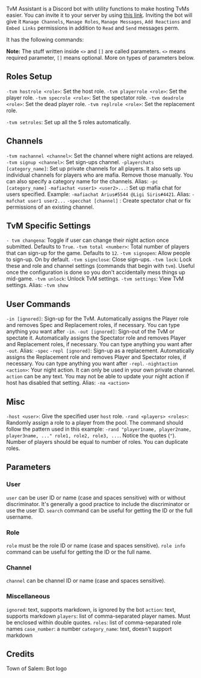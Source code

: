 TvM Assistant is a Discord bot with utility functions to make hosting TvMs easier. You can invite it to your server by using [this link](https://discordapp.com/api/oauth2/authorize?client_id=680383600725590020&permissions=268494928&scope=bot). Inviting the bot will give it `Manage Channels`, `Manage Roles`, `Manage Messages`, `Add Reactions` and `Embed Links` permissions in addition to `Read` and `Send` messages perm.

It has the following commands:

**Note:** The stuff written inside `<>` and `[]` are called parameters. `<>` means required parameter, `[]` means optional. More on types of parameters below.

## Roles Setup

`-tvm hostrole <role>`: Set the host role.
`-tvm playerrole <role>`: Set the player role.
`-tvm specrole <role>`: Set the spectator role.
`-tvm deadrole <role>`: Set the dead player role.
`-tvm replrole <role>`: Set the replacement role.

`-tvm setroles`: Set up all the 5 roles automatically.

## Channels

`-tvm nachannel <channel>`: Set the channel where night actions are relayed.
`-tvm signup <channel>`: Set sign-ups channel.
`-playerchats [category_name]`: Set up private channels for all players. It also sets up individual channels for players who are mafia. Remove those manually. You can also specify a category name for the channels. Alias: `-pc [category_name]`
`-mafiachat <user1> <user2>...`: Set up mafia chat for users specified. Example: `-mafiachat Arius#5544 @Ligi Siris#4421`. Alias: `-mafchat user1 user2...`
`-specchat [channel]` : Create spectator chat or fix permissions of an existing channel.

## TvM Specific Settings

`- tvm changena`: Toggle if user can change their night action once submitted. Defaults to `True`.
`-tvm total <number>`: Total number of players that can sign-up for the game. Defaults to `12`.
`-tvm signopen`: Allow people to sign-up. On by default.
`-tvm signclose`: Close sign-ups.
`-tvm lock`: Lock these and role and channel settings (commands that begin with `tvm`). Useful once the configuration is done so you don't accidentally mess things up mid-game.
`-tvm unlock`: Unlock TvM settings.
`-tvm settings`: View TvM settings. Alias: `-tvm show`

## User Commands

`-in [ignored]`: Sign-up for the TvM. Automatically assigns the Player role and removes Spec and Replacement roles, if necessary. You can type anything you want after `-in`.
`-out [ignored]`: Sign-out of the TvM or spectate it. Automatically assigns the Spectator role and removes Player and Replacement roles, if necessary. You can type anything you want after `-out`. Alias: `-spec`
`-repl [ignored]`: Sign-up as a replacement. Automatically assigns the Replacement role and removes Player and Spectator roles, if necessary. You can type anything you want after `-repl`.
`-nightaction <action>`: Your night action. It can only be used in your own private channel. `action` can be any text. You may not be able to update your night action if host has disabled that setting. Alias: `-na <action>`

## Misc

`-host <user>`: Give the specified user `host` role.
`-rand <players> <roles>`: Randomly assign a role to a player from the pool. The command should follow the pattern used in this example: `-rand "player1name, player2name, player3name, ..." role1, role2, role3, ...`. Notice the quotes (`"`). Number of players should be equal to number of roles. You can duplicate roles.

## Parameters

### User

`user` can be user ID or name (case and spaces sensitive) with or without discriminator. It's generally a good practice to include the discriminator or use the user ID. `search` command can be useful for getting the ID or the full username.

### Role

`role` must be the role ID or name (case and spaces sensitive). `role info` command can be useful for getting the ID or the full name.

### Channel

`channel` can be channel ID or name (case and spaces sensitive).

### Miscellaneous

`ignored`: text, supports markdown, is ignored by the bot
`action`: text, supports markdown
`players`: list of comma-separated player names. Must be enclosed within double quotes.
`roles`: list of comma-separated role names
`case_number`: a number
`category_name`: text, doesn't support markdown

## Credits

Town of Salem: Bot logo
